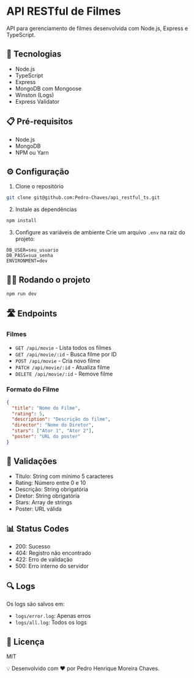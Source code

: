 # API RESTful de Filmes

API para gerenciamento de filmes desenvolvida com Node.js, Express e TypeScript.

## 🚀 Tecnologias

- Node.js
- TypeScript
- Express
- MongoDB com Mongoose
- Winston (Logs)
- Express Validator

## 📋 Pré-requisitos

- Node.js
- MongoDB
- NPM ou Yarn

## ⚙️ Configuração

1. Clone o repositório
```bash
git clone git@github.com:Pedro-Chaves/api_restful_ts.git
```

2. Instale as dependências
```bash
npm install
```

3. Configure as variáveis de ambiente
Crie um arquivo `.env` na raiz do projeto:
```env
DB_USER=seu_usuario
DB_PASS=sua_senha
ENVIRONMENT=dev
```

## 🏃‍♂️ Rodando o projeto

```bash
npm run dev
```

## 🛣️ Endpoints

### Filmes

- `GET /api/movie` - Lista todos os filmes
- `GET /api/movie/:id` - Busca filme por ID
- `POST /api/movie` - Cria novo filme
- `PATCH /api/movie/:id` - Atualiza filme
- `DELETE /api/movie/:id` - Remove filme

### Formato do Filme
```json
{
  "title": "Nome do Filme",
  "rating": 5,
  "description": "Descrição do filme",
  "director": "Nome do Diretor",
  "stars": ["Ator 1", "Ator 2"],
  "poster": "URL do poster"
}
```

## 📝 Validações

- Título: String com mínimo 5 caracteres
- Rating: Número entre 0 e 10
- Descrição: String obrigatória
- Diretor: String obrigatória
- Stars: Array de strings
- Poster: URL válida

## 📊 Status Codes

- 200: Sucesso
- 404: Registro não encontrado
- 422: Erro de validação
- 500: Erro interno do servidor

## 🔍 Logs

Os logs são salvos em:
- `logs/error.log`: Apenas erros
- `logs/all.log`: Todos os logs

## 📄 Licença

MIT

💡 Desenvolvido com ❤️ por Pedro Henrique Moreira Chaves.

